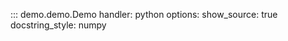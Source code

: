 ::: demo.demo.Demo
    handler: python
    options:
      show_source: true
      docstring_style: numpy